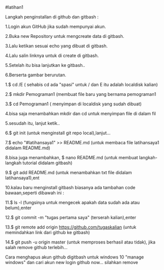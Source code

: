 #latihan1

Langkah penginstallan di github dan gitbash :

1.Login akun GitHub jika sudah mempunyai akun.

2.Buka new Repository untuk mengcreate data di gitbash.

3.Lalu ketikan sesuai echo yang dibuat di gitbash.

4.Lalu salin linknya untuk di create di gitbash.

5.Setelah itu bisa lanjutkan ke gitbash..

6.Berserta gambar berurutan.

1.$ cd /E ( sehabis cd ada "spasi" untuk / dan E itu adalah localdisk kalian)

2.$ mkdir Pemograman1 (membuat file baru yang bernama pemograman1

3.$ cd Pemograman1 ( menyimpan di localdisk yang sudah dibuat)

4.bisa saja menambahkan mkdir dan cd untuk menyimpan file di dalam fil

5.sesudah itu, lanjut ketik..

6.$ git init (untuk menginstall git repo local),lanjut...

7.$ echo "#latihansaya1" >> README.md (untuk membaca file latihansaya1 didalam README.md)

8.bisa juga menambahkan, $ nano README.md (untuk membuat langkah-langkah tutorial didalam gitbash)

9.$ git add README.md (untuk menambahkan txt file didalam latihansaya1),ent

10.kalau baru menginstall gitbash biasanya ada tambahan code bawaan,seperti dibawah ini :

11.$ ls -l (fungsinya untuk mengecek apakah data sudah ada atau belum),enter

12.$ git commit -m "tugas pertama saya" (terserah kalian),enter

13.$ git remote add origin https://github.com/tugaskalian (untuk memindahkan link dari github ke gitbash)

14.$ git push -u origin master (untuk memproses berhasil atau tidak), jika salah remove github terlebih...

Cara menghapus akun github digitbash untuk windows 10 "manage windows" dan cari akun new login github now...
silahkan remove
